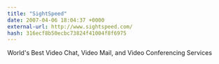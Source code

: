 ```yaml
---
title: "SightSpeed"
date: 2007-04-06 18:04:37 +0000
external-url: http://www.sightspeed.com/
hash: 316ecf8b50ecbc73824f41004f8f6975
---
```


World's Best Video Chat, Video Mail, and Video Conferencing Services
